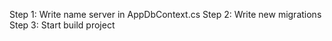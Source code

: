 Step 1: Write name server in AppDbContext.cs
Step 2: Write new migrations
Step 3: Start build project
